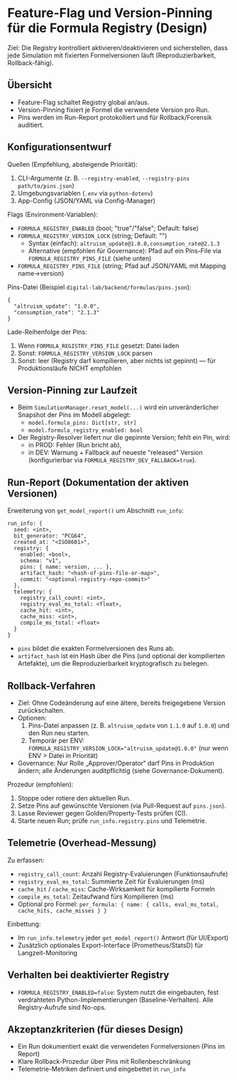 # Feature-Flag und Version-Pinning für die Formula Registry (Design)

Ziel: Die Registry kontrolliert aktivieren/deaktivieren und sicherstellen, dass jede Simulation mit fixierten Formelversionen läuft (Reproduzierbarkeit, Rollback-fähig).

## Übersicht
- Feature-Flag schaltet Registry global an/aus.
- Version-Pinning fixiert je Formel die verwendete Version pro Run.
- Pins werden im Run-Report protokolliert und für Rollback/Forensik auditiert.

## Konfigurationsentwurf

Quellen (Empfehlung, absteigende Priorität):
1. CLI-Argumente (z. B. `--registry-enabled`, `--registry-pins path/to/pins.json`)
2. Umgebungsvariablen (`.env` via `python-dotenv`)
3. App-Config (JSON/YAML via Config-Manager)

Flags (Environment-Variablen):
- `FORMULA_REGISTRY_ENABLED` (bool; "true"/"false"; Default: false)
- `FORMULA_REGISTRY_VERSION_LOCK` (string; Default: "")
  - Syntax (einfach): `altruism_update@1.0.0,consumption_rate@2.1.3`
  - Alternative (empfohlen für Governance): Pfad auf ein Pins-File via `FORMULA_REGISTRY_PINS_FILE` (siehe unten)
- `FORMULA_REGISTRY_PINS_FILE` (string; Pfad auf JSON/YAML mit Mapping name→version)

Pins-Datei (Beispiel `digital-lab/backend/formulas/pins.json`):
```
{
  "altruism_update": "1.0.0",
  "consumption_rate": "2.1.3"
}
```

Lade-Reihenfolge der Pins:
1) Wenn `FORMULA_REGISTRY_PINS_FILE` gesetzt: Datei laden
2) Sonst: `FORMULA_REGISTRY_VERSION_LOCK` parsen
3) Sonst: leer (Registry darf kompilieren, aber nichts ist gepinnt) — für Produktionsläufe NICHT empfohlen

## Version-Pinning zur Laufzeit
- Beim `SimulationManager.reset_model(...)` wird ein unveränderlicher Snapshot der Pins im Modell abgelegt:
  - `model.formula_pins: Dict[str, str]`
  - `model.formula_registry_enabled: bool`
- Der Registry-Resolver liefert nur die gepinnte Version; fehlt ein Pin, wird:
  - in PROD: Fehler (Run bricht ab),
  - in DEV: Warnung + Fallback auf neueste "released" Version (konfigurierbar via `FORMULA_REGISTRY_DEV_FALLBACK=true`).

## Run-Report (Dokumentation der aktiven Versionen)
Erweiterung von `get_model_report()` um Abschnitt `run_info`:
```
run_info: {
  seed: <int>,
  bit_generator: "PCG64",
  created_at: "<ISO8601>",
  registry: {
    enabled: <bool>,
    schema: "v1",
    pins: { name: version, ... },
    artifact_hash: "<hash-of-pins-file-or-map>",
    commit: "<optional-registry-repo-commit>"
  },
  telemetry: {
    registry_call_count: <int>,
    registry_eval_ms_total: <float>,
    cache_hit: <int>,
    cache_miss: <int>,
    compile_ms_total: <float>
  }
}
```
- `pins` bildet die exakten Formelversionen des Runs ab.
- `artifact_hash` ist ein Hash über die Pins (und optional der kompilierten Artefakte), um die Reproduzierbarkeit kryptografisch zu belegen.

## Rollback-Verfahren
- Ziel: Ohne Codeänderung auf eine ältere, bereits freigegebene Version zurückschalten.
- Optionen:
  1) Pins-Datei anpassen (z. B. `altruism_update` von `1.1.0` auf `1.0.0`) und den Run neu starten.
  2) Temporär per ENV: `FORMULA_REGISTRY_VERSION_LOCK="altruism_update@1.0.0"` (nur wenn ENV > Datei in Priorität)
- Governance: Nur Rolle „Approver/Operator“ darf Pins in Produktion ändern; alle Änderungen auditpflichtig (siehe Governance-Dokument).

Prozedur (empfohlen):
1) Stoppe oder rotiere den aktuellen Run.
2) Setze Pins auf gewünschte Versionen (via Pull-Request auf `pins.json`).
3) Lasse Reviewer gegen Golden/Property-Tests prüfen (CI).
4) Starte neuen Run; prüfe `run_info.registry.pins` und Telemetrie.

## Telemetrie (Overhead-Messung)
Zu erfassen:
- `registry_call_count`: Anzahl Registry-Evaluierungen (Funktionsaufrufe)
- `registry_eval_ms_total`: Summierte Zeit für Evaluierungen (ms)
- `cache_hit` / `cache_miss`: Cache-Wirksamkeit für kompilierte Formeln
- `compile_ms_total`: Zeitaufwand fürs Kompilieren (ms)
- Optional pro Formel: `per_formula: { name: { calls, eval_ms_total, cache_hits, cache_misses } }`

Einbettung:
- Im `run_info.telemetry` jeder `get_model_report()` Antwort (für UI/Export)
- Zusätzlich optionales Export-Interface (Prometheus/StatsD) für Langzeit-Monitoring

## Verhalten bei deaktivierter Registry
- `FORMULA_REGISTRY_ENABLED=false`: System nutzt die eingebauten, fest verdrahteten Python-Implementierungen (Baseline-Verhalten). Alle Registry-Aufrufe sind No-ops.

## Akzeptanzkriterien (für dieses Design)
- Ein Run dokumentiert exakt die verwendeten Formelversionen (Pins im Report)
- Klare Rollback-Prozedur über Pins mit Rollenbeschränkung
- Telemetrie-Metriken definiert und eingebettet in `run_info`

